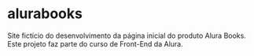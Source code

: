 # alurabooks
Site fictício do desenvolvimento da página inicial do produto Alura Books. Este projeto faz parte do curso de Front-End da Alura.
